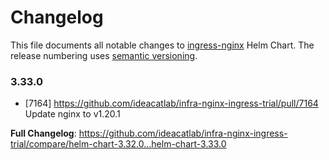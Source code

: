 # Changelog

This file documents all notable changes to [ingress-nginx](https://github.com/ideacatlab/infra-nginx-ingress-trial) Helm Chart. The release numbering uses [semantic versioning](http://semver.org).

### 3.33.0

* [7164] https://github.com/ideacatlab/infra-nginx-ingress-trial/pull/7164 Update nginx to v1.20.1

**Full Changelog**: https://github.com/ideacatlab/infra-nginx-ingress-trial/compare/helm-chart-3.32.0...helm-chart-3.33.0

